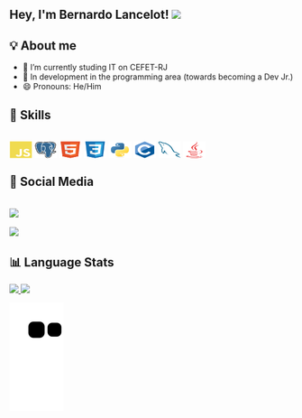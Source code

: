 ## Hey, I'm Bernardo Lancelot! <img src="https://raw.githubusercontent.com/kaueMarques/kaueMarques/master/hi.gif" width="35"> 

## 💡 About me
  
- 🔭 I’m currently studing IT on CEFET-RJ
- 🌱 In development in the programming area (towards becoming a Dev Jr.)
- 😄 Pronouns: He/Him
  
## 🚀 Skills

<div style="display: inline_block"><br>
  <img align="center" alt="Bernardo-Js" height="30" width="40" src="https://raw.githubusercontent.com/devicons/devicon/master/icons/javascript/javascript-plain.svg">
  <img align="center" alt="Bernardo-SQL" height="30" width="40" src="https://raw.githubusercontent.com/devicons/devicon/master/icons/postgresql/postgresql-original.svg">
  <img align="center" alt="Bernardo-HTML" height="30" width="40" src="https://raw.githubusercontent.com/devicons/devicon/master/icons/html5/html5-original.svg">
  <img align="center" alt="Bernardo-CSS" height="30" width="40" src="https://raw.githubusercontent.com/devicons/devicon/master/icons/css3/css3-original.svg">
  <img align="center" alt="Bernardo-Python" height="30" width="40" src="https://raw.githubusercontent.com/devicons/devicon/master/icons/python/python-original.svg">
  <img align="center" alt="Bernardo-C" height="30" width="40" src="https://raw.githubusercontent.com/devicons/devicon/master/icons/c/c-original.svg">
  <img align="center" alt="Bernardo-MySQL" height="30" width="40" src="https://raw.githubusercontent.com/devicons/devicon/master/icons/mysql/mysql-original.svg">
  <img align="center" alt="Bernardo-Java" height="30" width="40" src="https://raw.githubusercontent.com/devicons/devicon/master/icons/java/java-plain.svg">
</div>

## 📝 Social Media

<div style="display: inline_block"><br>
  <a href="https://www.instagram.com/bernardolancelot/" target="_blank"><img src="https://img.shields.io/badge/-Instagram-%23E4405F?style=for-the-badge&logo=instagram&logoColor=white" target="_blank"></a>

<a href="https://br.linkedin.com/in/bernardo-lancelot-ab84a523b" target="_blank"><img src="https://img.shields.io/badge/-LinkedIn-%230077B5?style=for-the-badge&logo=linkedin&logoColor=white" target="_blank"></a> 
</div>
  
## 📊 Language Stats

<div align="left">
  <a href="https://github.com/bernardolancelot">
  <img height="180em" src="https://github-readme-stats.vercel.app/api?username=bernardolancelot&show_icons=true&theme=dracula&include_all_commits=true&count_private=true"/>
  <img height="150" src="https://github-readme-stats.vercel.app/api/top-langs/?username=bernardolancelot&layout=compact&langs_count=7&theme=nightowl"/>
</div>
 
 ![Snake animation](https://github.com/bernardolancelot/bernardolancelot/blob/output/github-contribution-grid-snake.svg)
 
## 
